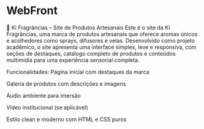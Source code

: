 # WebFront

🌸 Ki Fragrâncias – Site de Produtos Artesanais
Este é o site da Ki Fragrâncias, uma marca de produtos artesanais que oferece aromas únicos e acolhedores como sprays, difusores e velas. Desenvolvido como projeto acadêmico, o site apresenta uma interface simples, leve e responsiva, com seções de destaques, catálogo completo de produtos e conteúdos multimídia para uma experiência sensorial completa.

Funcionalidades:
Página inicial com destaques da marca

Galeria de produtos com descrições e imagens

Áudio ambiente para imersão

Vídeo institucional (se aplicável)

Estilo clean e moderno com HTML e CSS puros

